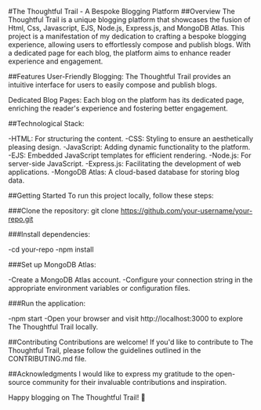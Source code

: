 #The Thoughtful Trail - A Bespoke Blogging Platform
##Overview
The Thoughtful Trail is a unique blogging platform that showcases the fusion of Html, Css, Javascript, EJS, Node.js, Express.js, and MongoDB Atlas. This project is a manifestation of my dedication to crafting a bespoke blogging experience, allowing users to effortlessly compose and publish blogs. With a dedicated page for each blog, the platform aims to enhance reader experience and engagement.

##Features
User-Friendly Blogging: The Thoughtful Trail provides an intuitive interface for users to easily compose and publish blogs.

Dedicated Blog Pages: Each blog on the platform has its dedicated page, enriching the reader's experience and fostering better engagement.

##Technological Stack:

-HTML: For structuring the content.
-CSS: Styling to ensure an aesthetically pleasing design.
-JavaScript: Adding dynamic functionality to the platform.
-EJS: Embedded JavaScript templates for efficient rendering.
-Node.js: For server-side JavaScript.
-Express.js: Facilitating the development of web applications.
-MongoDB Atlas: A cloud-based database for storing blog data.

##Getting Started
To run this project locally, follow these steps:

###Clone the repository:
git clone https://github.com/your-username/your-repo.git

###Install dependencies:

-cd your-repo
-npm install

###Set up MongoDB Atlas:

-Create a MongoDB Atlas account.
-Configure your connection string in the appropriate environment variables or configuration files.

###Run the application:

-npm start
-Open your browser and visit http://localhost:3000 to explore The Thoughtful Trail locally.

##Contributing
Contributions are welcome! If you'd like to contribute to The Thoughtful Trail, please follow the guidelines outlined in the CONTRIBUTING.md file.

##Acknowledgments
I would like to express my gratitude to the open-source community for their invaluable contributions and inspiration.

Happy blogging on The Thoughtful Trail! 🌟
